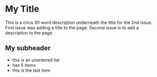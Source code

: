 # My Title

This is a circa 30 word description underneath the title for the 2nd issue.
First issue was adding a title to the page.
Second issue is to add a description to the page.

## My subheader
* this is an unordered list
* has 5 items
* this is the last item
